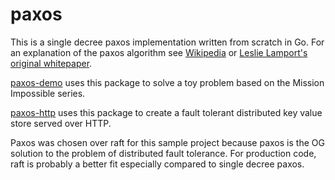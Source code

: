 # paxos

This is a single decree paxos implementation written from scratch in Go. For an explanation of the paxos algorithm see [Wikipedia](https://en.wikipedia.org/wiki/Paxos_(computer_science)) or [Leslie Lamport's original whitepaper](https://www.microsoft.com/en-us/research/uploads/prod/2016/12/paxos-simple-Copy.pdf).

[paxos-demo](../paxos-demo/main.go) uses this package to solve a toy problem based on the Mission Impossible series.

[paxos-http](../paxos-http/main.go) uses this package to create a fault tolerant distributed key value store served over HTTP.

Paxos was chosen over raft for this sample project because paxos is the OG solution to the problem of distributed fault tolerance. For production code, raft is probably a better fit especially compared to single decree paxos.